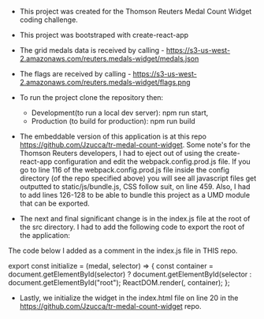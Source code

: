 - This project was created for the Thomson Reuters Medal Count Widget coding challenge.
- This project was bootstraped with create-react-app
- The grid medals data is received by calling - https://s3-us-west-2.amazonaws.com/reuters.medals-widget/medals.json
- The flags are received by calling - https://s3-us-west-2.amazonaws.com/reuters.medals-widget/flags.png
- To run the project clone the repository then:

  - Development(to run a local dev server): npm run start,
  - Production (to build for production): npm run build

- The embeddable version of this application is at this repo https://github.com/Jzucca/tr-medal-count-widget. Some note's for the Thomson Reuters developers, I had to eject out of using the create-react-app configuration and edit the webpack.config.prod.js file. If you go to line 116 of the webpack.config.prod.js file inside the config directory (of the repo specified above) you will see all javascript files get outputted to static/js/bundle.js, CSS follow suit, on line 459. Also, I had to add lines 126-128 to be able to bundle this project as a UMD module that can be exported.
- The next and final significant change is in the index.js file at the root of the src directory. I had to add the following code to export the root of the application:

The code below I added as a comment in the index.js file in THIS repo.

export const initialize = (medal, selector) => {
  const container = document.getElementById(selector) ? document.getElementById(selector : document.getElementById("root");
  ReactDOM.render(<App medal={medal} />, container);
};

- Lastly, we initialize the widget in the index.html file on line 20 in the https://github.com/Jzucca/tr-medal-count-widget repo. 
